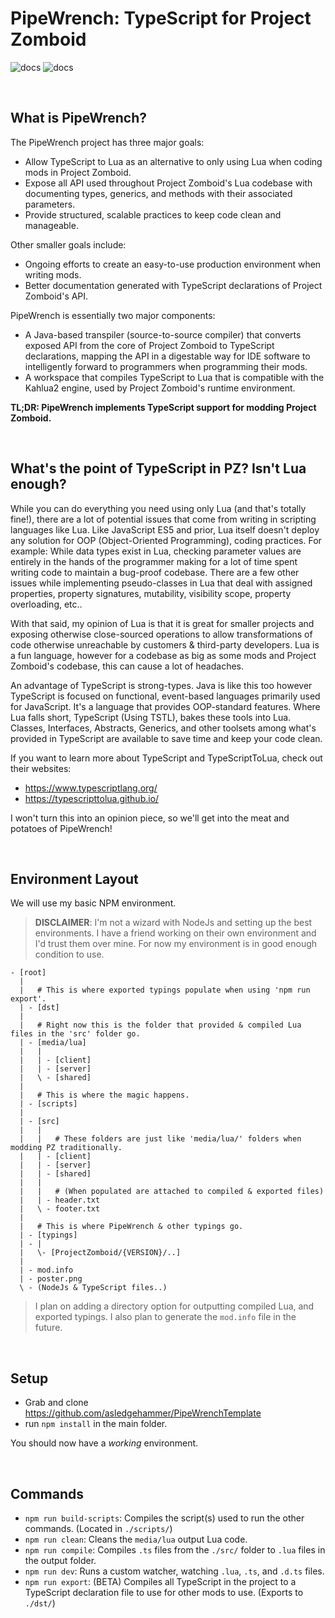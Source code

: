 # PipeWrench: TypeScript for Project Zomboid

![docs](./assets/intellisense.png)
![docs](./assets/docs.png)

<br>

## What is PipeWrench?
The PipeWrench project has three major goals:
- Allow TypeScript to Lua as an alternative to only using Lua when coding mods in Project Zomboid.
- Expose all API used throughout Project Zomboid's Lua codebase with documenting types, generics, and methods with their associated parameters.
- Provide structured, scalable practices to keep code clean and manageable.

Other smaller goals include:
- Ongoing efforts to create an easy-to-use production environment when writing mods.
- Better documentation generated with TypeScript declarations of Project Zomboid's API.

PipeWrench is essentially two major components:
- A Java-based transpiler (source-to-source compiler) that converts exposed API from the core of Project Zomboid to TypeScript declarations, mapping the API in a digestable way for IDE software to intelligently forward to programmers when programming their mods.
- A workspace that compiles TypeScript to Lua that is compatible with the Kahlua2 engine, used by Project Zomboid's runtime environment.

**TL;DR: PipeWrench implements TypeScript support for modding Project Zomboid.**

<br>

## What's the point of TypeScript in PZ? Isn't Lua enough?
While you can do everything you need using only Lua (and that's totally fine!), there are a lot of potential issues that come from writing in scripting languages like Lua. Like JavaScript ES5 and prior, Lua itself doesn't deploy any solution for OOP (Object-Oriented Programming), coding practices. For example: While data types exist in Lua, checking parameter values are entirely in the hands of the programmer making for a lot of time spent writing code to maintain a bug-proof codebase. There are a few other issues while implementing pseudo-classes in Lua that deal with assigned properties, property signatures, mutability, visibility scope, property overloading, etc..

With that said, my opinion of Lua is that it is great for smaller projects and exposing otherwise close-sourced operations to allow transformations of code otherwise unreachable by customers & third-party developers. Lua is a fun language, however for a codebase as big as some mods and Project Zomboid's codebase, this can cause a lot of headaches.

An advantage of TypeScript is strong-types. Java is like this too however TypeScript is focused on functional, event-based languages primarily used for JavaScript. It's a language that provides OOP-standard features. Where Lua falls short, TypeScript (Using TSTL), bakes these tools into Lua. Classes, Interfaces, Abstracts, Generics, and other toolsets among what's provided in TypeScript are available to save time and keep your code clean.

If you want to learn more about TypeScript and TypeScriptToLua, check out their websites: 
- https://www.typescriptlang.org/
- https://typescripttolua.github.io/

I won't turn this into an opinion piece, so we'll get into the meat and potatoes of PipeWrench!

<br>

## Environment Layout
We will use my basic NPM environment.
> **DISCLAIMER**: I'm not a wizard with NodeJs and setting up the best environments. I have a friend working on their own environment and I'd trust them over mine. For now my environment is in good enough condition to use.
```
- [root]
  | 
  |   # This is where exported typings populate when using 'npm run export'.
  | - [dst]
  |
  |   # Right now this is the folder that provided & compiled Lua files in the 'src' folder go.
  | - [media/lua]
  |   |
  |   | - [client]
  |   | - [server]
  |   \ - [shared]
  |
  |   # This is where the magic happens.
  | - [scripts]
  |
  | - [src]
  |   |
  |   |   # These folders are just like 'media/lua/' folders when modding PZ traditionally.
  |   | - [client]
  |   | - [server]
  |   | - [shared]
  |   |  
  |   |   # (When populated are attached to compiled & exported files)
  |   | - header.txt
  |   \ - footer.txt
  |
  |   # This is where PipeWrench & other typings go.
  | - [typings]
  | - |
  |   \- [ProjectZomboid/{VERSION}/..]
  |
  | - mod.info
  | - poster.png
  \ - (NodeJs & TypeScript files..)
```
> I plan on adding a directory option for outputting compiled Lua, and exported typings. I also plan to generate the `mod.info` file in the future. 

<br>

## Setup
- Grab and clone https://github.com/asledgehammer/PipeWrenchTemplate
- run `npm install` in the main folder.

You should now have a *working* environment.

<br>

## Commands
- `npm run build-scripts`: Compiles the script(s) used to run the other commands. (Located in `./scripts/`)
- `npm run clean`: Cleans the `media/lua` output Lua code.
- `npm run compile`: Compiles `.ts` files from the `./src/` folder to `.lua` files in the output folder.
- `npm run dev`: Runs a custom watcher, watching `.lua`, `.ts`, and `.d.ts` files.
- `npm run export`: (BETA) Compiles all TypeScript in the project to a TypeScript declaration file to use for other mods to use. (Exports to `./dst/`)
